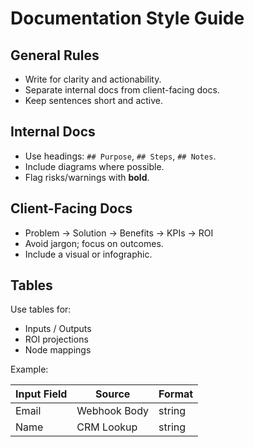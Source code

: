 # Documentation Style Guide

## General Rules
- Write for clarity and actionability.
- Separate internal docs from client-facing docs.
- Keep sentences short and active.

## Internal Docs
- Use headings: `## Purpose`, `## Steps`, `## Notes`.
- Include diagrams where possible.
- Flag risks/warnings with **bold**.

## Client-Facing Docs
- Problem → Solution → Benefits → KPIs → ROI
- Avoid jargon; focus on outcomes.
- Include a visual or infographic.

## Tables
Use tables for:
- Inputs / Outputs
- ROI projections
- Node mappings

Example:

| Input Field | Source       | Format   |
|-------------|--------------|----------|
| Email       | Webhook Body | string   |
| Name        | CRM Lookup   | string   |